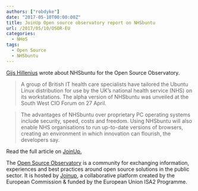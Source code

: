 ```yaml
---
authors: ["robdyke"]
date: "2017-05-10T00:00:00Z"
title: JoinUp Open source observatory report on NHSbuntu
url: /2017/05/10/OSOR-EU
categories:
  - NHoS
tags:
  - Open Source
  - NHSbuntu
---
```


[Gijs Hillenius](https://twitter.com/Sjig) wrote about NHSbuntu for the Open Source Observatory.

> A group of British IT health care specialists have tailored the Ubuntu Linux distribution for use by the UK’s national health service (NHS) on its workstations. The alpha version of NHSbuntu was unveiled at the South West CIO Forum on 27 April.

> The advantages of NHSbuntu over proprietary PC operating systems include security, speed, costs and freedom. Using NHSbuntu will also enable NHS organisations to run up-to-date versions of browsers, creating an environment in which innovation can flourish, the developers say.

Read the full article on [JoinUp.](https://joinup.ec.europa.eu/community/osor/news/volunteers-tailor-ubuntu-linux-uk%E2%80%99s-health-service)

The [Open Source Observatory](https://joinup.ec.europa.eu/community/osor/description) is a community for exchanging information, experiences and best practices around open source solutions in the public sector. It is hosted by [Joinup](https://joinup.ec.europa.eu/homepage), a collaborative platform created by the European Commission & funded by the European Union ISA2 Programme.
